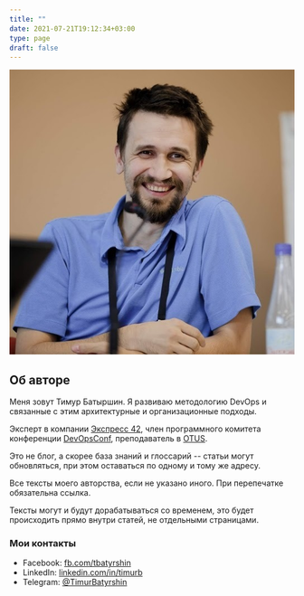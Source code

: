 ```yaml
---
title: ""
date: 2021-07-21T19:12:34+03:00
type: page
draft: false
---
```


![Timur Batyrshin](/images/photo.jpg#photofloatright)

## Об авторе

Меня зовут Тимур Батыршин.
Я развиваю методологию DevOps и связанные с этим архитектурные и организационные подходы.

Эксперт в компании [Экспресс 42](https://express42.com/),
член программного комитета конференции [DevOpsConf](https://devopsconf.io/),
преподаватель в [OTUS](https://otus.ru).

Это не блог, а скорее база знаний и глоссарий -- статьи могут обновляться, при этом оставаться по одному и тому же адресу.

Все тексты моего авторства, если не указано иного.
При перепечатке обязательна ссылка.

Тексты могут и будут дорабатываться со временем, это будет происходить прямо внутри статей, не отдельными страницами.

### Мои контакты

* Facebook: [fb.com/tbatyrshin](https://fb.com/tbatyrshin)
* LinkedIn: [linkedin.com/in/timurb](https://linkedin.com/in/timurb)
* Telegram: [@TimurBatyrshin](https://t.me/TimurBatyrshin)
